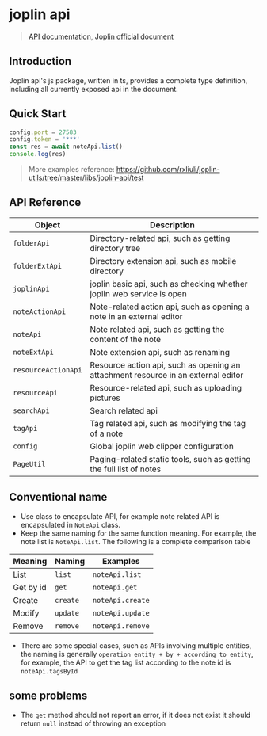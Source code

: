 # joplin api

> [API documentation](https://joplin-utils.rxliuli.com/api/joplin-api/), [Joplin official document](https://joplinapp.org/api/references/rest_api/)

## Introduction

Joplin api's js package, written in ts, provides a complete type definition, including all currently exposed api in the
document.

## Quick Start

```ts
config.port = 27583
config.token = '***'
const res = await noteApi.list()
console.log(res)
```

> More examples reference: <https://github.com/rxliuli/joplin-utils/tree/master/libs/joplin-api/test>

## API Reference

| Object              | Description                                                                       |
| ------------------- | --------------------------------------------------------------------------------- |
| `folderApi`         | Directory-related api, such as getting directory tree                             |
| `folderExtApi`      | Directory extension api, such as mobile directory                                 |
| `joplinApi`         | joplin basic api, such as checking whether joplin web service is open             |
| `noteActionApi`     | Note-related action api, such as opening a note in an external editor             |
| `noteApi`           | Note related api, such as getting the content of the note                         |
| `noteExtApi`        | Note extension api, such as renaming                                              |
| `resourceActionApi` | Resource action api, such as opening an attachment resource in an external editor |
| `resourceApi`       | Resource-related api, such as uploading pictures                                  |
| `searchApi`         | Search related api                                                                |
| `tagApi`            | Tag related api, such as modifying the tag of a note                              |
| `config`            | Global joplin web clipper configuration                                           |
| `PageUtil`          | Paging-related static tools, such as getting the full list of notes               |

## Conventional name

- Use class to encapsulate API, for example note related API is encapsulated in `NoteApi` class.
- Keep the same naming for the same function meaning. For example, the note list is `NoteApi.list`. The following is a
  complete comparison table

| Meaning   | Naming   | Examples         |
| --------- | -------- | ---------------- |
| List      | `list`   | `noteApi.list`   |
| Get by id | `get`    | `noteApi.get`    |
| Create    | `create` | `noteApi.create` |
| Modify    | `update` | `noteApi.update` |
| Remove    | `remove` | `noteApi.remove` |

- There are some special cases, such as APIs involving multiple entities, the naming is
  generally `operation entity + by + according to entity`, for example, the API to get the tag list according to the
  note id is `noteApi.tagsById`

## some problems

- The `get` method should not report an error, if it does not exist it should return `null` instead of throwing an
  exception
